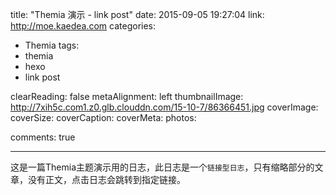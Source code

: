 title: "Themia 演示 - link post"
date: 2015-09-05 19:27:04
link: http://moe.kaedea.com
categories:
 - Themia
tags: 
 - themia 
 - hexo
 - link post

clearReading: false
metaAlignment: left
thumbnailImage: http://7xih5c.com1.z0.glb.clouddn.com/15-10-7/86366451.jpg
coverImage: 
coverSize: 
coverCaption: 
coverMeta: 
photos:

comments: true

 
---
这是一篇Themia主题演示用的日志，此日志是一个`链接型日志`，只有缩略部分的文章，没有正文，点击日志会跳转到指定链接。
